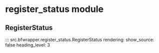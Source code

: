 # register_status module

## RegisterStatus

::: src.bfwrapper.register_status.RegisterStatus
    rendering:
      show_source: false
      heading_level: 3

